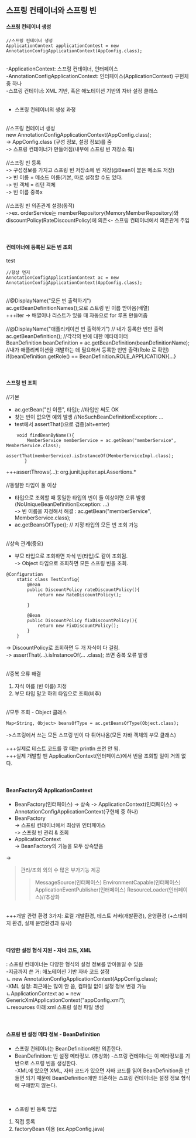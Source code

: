 ## 스프링 컨테이너와 스프링 빈

#### 스프링 컨테이너 생성

```
//스프링 컨테이너 생성
ApplicationContext applicationContest = new AnnotationConfigApplicationContext(AppConfig.class);
```
<br/>
-ApplicationContext: 스프링 컨테이너, 인터페이스 <br/>
-AnnotationConfigApplicationContext: 인터페이스(ApplicationContext) 구현체 중 하나 <br/>
-스프링 컨테이너: XML 기반, 혹은 애노테이션 기반의 자바 설정 클래스 <br/>
<br/>

- 스프링 컨테이너의 생성 과정 <br/>
 <br/>
//스프링 컨테이너 생성 <br/>
 new AnnotationConfigApplicationContext(AppConfig.class);  <br/>
-> AppConfig.class (구성 정보, 설정 정보)를 줌 <br/>
-> 스프링 컨테이너가 만들어짐(내부에 스프링 빈 저장소 有) <br/>
 <br/>
//스프링 빈 등록 <br/>
-> 구성정보를 가지고 스프링 빈 저장소에 빈 저장(@Bean이 붙은 메소드 저장) <br/>
-> 빈 이름 = 메소드 이름(기본, 따로 설정할 수도 있다. <br/>
-> 빈 객체 = 리턴 객체 <br/>
-> 빈 이름 중복x <br/>
 <br/>
//스프링 빈 의존관계 설정(동적) <br/>
->ex. orderService는 memberRepository(MemoryMemberRepository)와 discountPolicy(RateDiscountPolicy)에 의존<- 스프링 컨테이너에서 의존관계 주입 <br/>
 <br/>
 <br/>

#### 컨테이너에 등록된 모든 빈 조회

test <br/>

```
//항상 먼저 
AnnotationConfigApplicationContext ac = new AnnotationConfigApplicationContext(AppConfig.class);
```
 <br/>
//@DisplayName("모든 빈 출력하기") <br/>
ac.getBeanDefinitionNames();으로 스트링 빈 이름 받아옴(배열) <br/>
+++iter -> 배열이나 리스트가 있을 때 자동으로 for 루프 만들어줌 <br/>
 <br/>
//@DisplayName("애플리케이션 빈 출력하기") // 내가 등록한 빈만 출력 <br/>
ac.getBeanDefinition(); //각각의 빈에 대한 메타데이터 <br/>
BeanDefinition beanDefinition = ac.getBeanDefinition(beanDefinitionName); <br/>
//내가 애플리케이션을 개발하는 데 필요해서 등록한 빈만 출력(Role 로 확인) <br/>
if(beanDefinition.getRole() == BeanDefinition.ROLE_APPLICATION){...} <br/>
 <br/>
 <br/>

#### 스프링 빈 조회 

//기본 <br/>
- ac.getBean("빈 이름", 타입); //타입만 써도 OK <br/>
- 찾는 빈이 없으면 예외 발생 //NoSuchBeanDefinitionException: ... <br/>
- test에서 assertThat()으로 검증(alt+enter) <br/>

```
    void findBeanByName(){
        MemberService memberService = ac.getBean("memberService", MemberService.class);
        assertThat(memberService).isInstanceOf(MemberServiceImpl.class);
       }
```
+++assertThrows(...): org.junit.jupiter.api.Assertions.* <br/>
 <br/>
//동일한 타입이 둘 이상 <br/>
- 타입으로 조회할 때 동일한 타입의 빈이 둘 이상이면 오류 발생 (NoUniqueBeanDefinitionException: ...) <br/>
-> 빈 이름을 지정해서 해결 : ac.getBean("memberService", MemberService.class); <br/>
- ac.getBeansOfType(); // 지정 타입의 모든 빈 조회 가능 <br/>
<br/>
//상속 관계(중요) <br/>

- 부모 타입으로 조회하면 자식 빈(타입)도 같이 조회됨. <br/>
-> Object 타입으로 조회하면 모든 스프링 빈을 조회. <br/>

```
@Configuration
    static class TestConfig{
        @Bean
        public DiscountPolicy rateDiscountPolicy(){
            return new RateDiscountPolicy();

        }

        @Bean
        public DiscountPolicy fixDiscountPolicy(){
            return new FixDiscountPolicy();
        }
    }
```
-> DiscountPolicy로 조회하면 두 개 자식이 다 걸림. <br/>
-> assertThat(...).isInstanceOf(... .class); 쓰면 중복 오류 발생 <br/>
 <br/>
 
//중복 오류 해결 <br/>
1. 자식 이름 (빈 이름) 지정 <br/>
2. 부모 타입 말고 하위 타입으로 조회(비추) <br/>
 <br/>
//모두 조회 - Object 클래스 <br/>

```
Map<String, Object> beansOfType = ac.getBeansOfType(Object.class);
```

->스프링에서 쓰는 모든 스프링 빈이 다 튀어나옴(모든 자바 객체의 부모 클래스) <br/>
 <br/>
+++실제로 테스트 코드를 짤 때는 println 쓰면 안 됨. <br/>
+++실제 개발할 땐 ApplicationContext(인터페이스)에서 빈을 조회할 일이 거의 없다.  <br/>
 <br/>
  <br/>
#### BeanFactory와 ApplicationContext

- BeanFactory(인터페이스) -> 상속 -> ApplicationContext(인터페이스) -> AnnotationConfigApplicationContext(구현체 중 하나) <br/>
- BeanFactory <br/>
-> 스프링 컨테이너에서 최상위 인터페이스  <br/>
-> 스프링 빈 관리 & 조회 <br/>
- ApplicationContext <br/>
-> BeanFactory의 기능을 모두 상속받음 <br/>

-> 
>관리/조회 외의 수 많은 부가기능 제공
>	>MessageSource(인터페이스)
>	>EnvironmentCapable(인터페이스)
>	>ApplicationEventPublisher(인터페이스)
>	>ResourceLoader(인터페이스)//추상화
 <br/>
+++개발 관련 환경 3가지: 로컬 개발환경, 테스트 서버(개발환경), 운영환경 (+스테이지 환경, 실제 운영환경과 유사) <br/>
 <br/>
 <br/>
  
#### 다양한 설정 형식 지원 - 자바 코드, XML

: 스프링 컨테이너는 다양한 형식의 설정 정보를 받아들일 수 있음 <br/>
-지금까지 쓴 거: 애노테이션 기반 자바 코드 설정 <br/>
ㄴ new AnnotationConfigApplicationContext(AppConfig.class); <br/>
-XML 설정: 최근에는 많이 안 씀, 컴파일 없이 설정 정보 변경 가능 <br/>
ㄴApplicationContext ac = new GenericXmlApplicationContext("appConfig.xml"); <br/>
ㄴresources 아래 xml 스프링 설정 파일 생성 <br/>
 <br/>
  <br/>

#### 스프링 빈 설정 메타 정보 - BeanDefinition

- 스프링 컨테이너는 BeanDefinition에만 의존한다.
- BeanDefinition: 빈 설정 메타정보. (추상화)
-스프링 컨테이너는 이 메타정보를 기반으로 스프링 빈을 생성한다. <br/>
-XML에 있으면 XML, 자바 코드가 있으면 자바 코드를 읽어 BeanDefinition을 만들면 되기 때문에 BeanDefinition에만 의존하는 스프링 컨테이너는 설정 정보 형식에 구애받지 않는다. <br/> 
 <br/> 
 
- 스프링 빈 등록 방법

1. 직접 등록 <br/>
2. factoryBean 이용 (ex.AppConfig.java) <br/>
 <br/>
  <br/>




